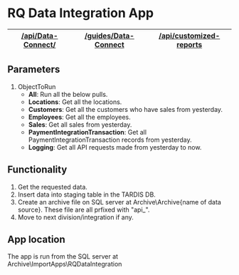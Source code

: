 RQ Data Integration App
=======================

| [/api/Data-Connect/][1] | [/guides/Data-Connect][2] | [/api/customized-reports][3] |
| ----------------------- | ------------------------- | ---------------------------- |

## Parameters

1. ObjectToRun
   * **All**: Run all the below pulls.
   * **Locations**: Get all the locations.
   * **Customers**: Get all the customers who have sales from yesterday.
   * **Employees**: Get all the employees.
   * **Sales**: Get all sales from yesterday.
   * **PaymentIntegrationTransaction**: Get all PaymentIntegrationTransaction records from yesterday.
   * **Logging**: Get all API requests made from yesterday to now.

## Functionality

1. Get the requested data.
2. Insert data into staging table in the TARDIS DB.
3. Create an archive file on SQL server at Archive\Archive\{name of data source}. These file are all prfixed with "api_".
4. Move to next division/integration if any.

## App location

The app is run from the SQL server at Archive\ImportApps\RQDataIntegration

[1]: https://developers.iqmetrix.com/api/RQ-Data-Connect/
[2]: https://developers.iqmetrix.com/guides/Data-Connect/
[3]: https://developers.iqmetrix.com/api/customized-reports/